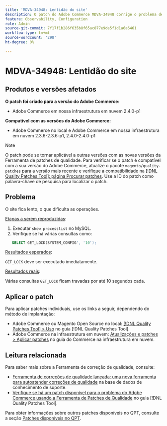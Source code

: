 ```yaml
---
title: 'MDVA-34948: Lentidão do site'
description: O patch do Adobe Commerce MDVA-34948 corrige o problema de lentidão do site. Este patch está disponível quando a [Ferramenta de correções de qualidade (QPT)](https://experienceleague.adobe.com/en/docs/commerce-knowledge-base/kb/announcements/commerce-announcements/magento-quality-patches-released-new-tool-to-self-serve-quality-patches) 1.1.1 está instalada. A ID do patch é MDVA-34948. Observe que o problema foi corrigido no Adobe Commerce versão 2.4.1.
feature: Observability, Configuration
role: Admin
source-git-commit: 7f17f1b286f635b8f65ac877e9de5f1d1a6a6461
workflow-type: tm+mt
source-wordcount: '298'
ht-degree: 0%

---
```


# MDVA-34948: Lentidão do site


## Produtos e versões afetados

**O patch foi criado para a versão do Adobe Commerce:**

* Adobe Commerce em nossa infraestrutura em nuvem 2.4.0-p1

**Compatível com as versões do Adobe Commerce:**

* Adobe Commerce no local e Adobe Commerce em nossa infraestrutura em nuvem 2.3.6-2.3.6-p1, 2.4.0-2.4.0-p1

>[!NOTE]
>
>O patch pode se tornar aplicável a outras versões com as novas versões da Ferramenta de patches de qualidade. Para verificar se o patch é compatível com a sua versão do Adobe Commerce, atualize o pacote `magento/quality-patches` para a versão mais recente e verifique a compatibilidade na [[!DNL Quality Patches Tool]: página Procurar patches](https://experienceleague.adobe.com/en/docs/commerce-knowledge-base/kb/announcements/commerce-announcements/magento-quality-patches-released-new-tool-to-self-serve-quality-patches). Use a ID do patch como palavra-chave de pesquisa para localizar o patch.

## Problema

O site fica lento, o que dificulta as operações.

<u>Etapas a serem reproduzidas</u>:

1. Executar `show processlist` no MySQL.
1. Verifique se há várias consultas como:

```sql
   SELECT GET_LOCK(SYSTEM_CONFIG', '10');
```

<u>Resultados esperados</u>:

`GET_LOCK` deve ser executado imediatamente.

<u>Resultados reais</u>:

Várias consultas `GET_LOCK` ficam travadas por até 10 segundos cada.

## Aplicar o patch

Para aplicar patches individuais, use os links a seguir, dependendo do método de implantação:

* Adobe Commerce ou Magento Open Source no local: [[!DNL Quality Patches Tool] > Uso](/help/tools/quality-patches-tool/usage.md) no guia [!DNL Quality Patches Tool].
* Adobe Commerce na infraestrutura em nuvem: [Atualizações e patches > Aplicar patches](https://experienceleague.adobe.com/docs/commerce-cloud-service/user-guide/develop/upgrade/apply-patches.html) no guia do Commerce na infraestrutura em nuvem.

## Leitura relacionada

Para saber mais sobre a Ferramenta de correção de qualidade, consulte:

* [Ferramenta de correções de qualidade lançada: uma nova ferramenta para autoatender correções de qualidade](https://experienceleague.adobe.com/en/docs/commerce-knowledge-base/kb/announcements/commerce-announcements/magento-quality-patches-released-new-tool-to-self-serve-quality-patches) na base de dados de conhecimento de suporte.
* [Verifique se há um patch disponível para o problema do Adobe Commerce usando a Ferramenta de Patches de Qualidade](/help/tools/quality-patches-tool/patches-available-in-qpt/check-patch-for-magento-issue-with-magento-quality-patches.md) no guia [!DNL Quality Patches Tool].

Para obter informações sobre outros patches disponíveis no QPT, consulte a seção [Patches disponíveis no QPT](https://experienceleague.adobe.com/tools/commerce-quality-patches/index.html-).
